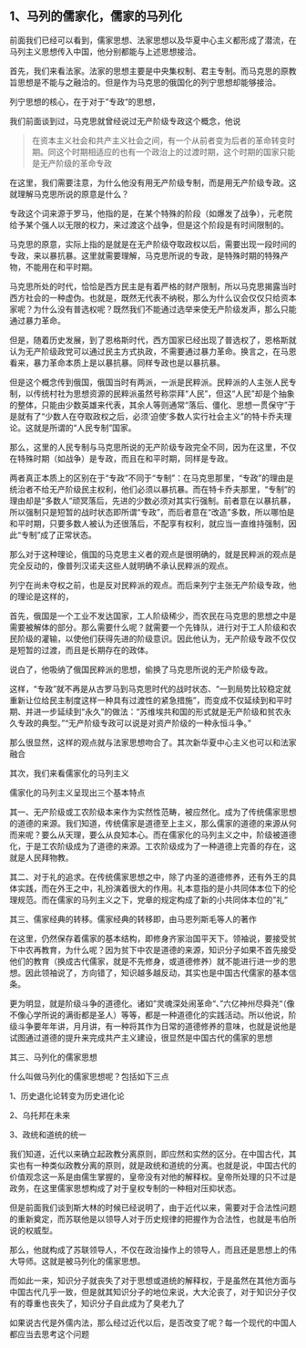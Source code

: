 <h2>1、马列的儒家化，儒家的马列化</h2><p>前面我们已经可以看到，儒家思想、法家思想以及华夏中心主义都形成了潜流，在马列主义思想传入中国，他分别都能与上述思想接洽。</p><p>首先，我们来看法家。法家的思想主要是中央集权制、君主专制。而马克思的原教旨思想是不能与之融洽的。但是作为马克思的俄国化的列宁思想却能够接洽。</p><p>列宁思想的核心，在于对于”专政“的思想，</p><p>我们前面谈到过，马克思就曾经说过无产阶级专政这个概念，他说</p><blockquote>在资本主义社会和共产主义社会之间，有一个从前者变为后者的革命转变时期。同这个时期相适应的也有一个政治上的过渡时期，这个时期的国家只能是无产阶级的革命专政</blockquote><p>在这里，我们需要注意，为什么他没有用无产阶级专制，而是用无产阶级专政。这就理解马克思所说的原意是什么？</p><p>专政这个词来源于罗马，他指的是，在某个特殊的阶段（如爆发了战争），元老院给予某个强人以无限的权力，来过渡这个战争，但是这个阶段是有时间限制的。</p><p>马克思的原意，实际上指的是就是在无产阶级夺取政权以后，需要出现一段时间的专政，来以暴抗暴。这里就需要理解，马克思所说的专政，是特殊时期的特殊产物，不能用在和平时期。</p><p>马克思所处的时代，恰恰是西方民主是有着严格的财产限制，所以马克思揭露当时西方社会的一种虚伪。也就是，既然无代表不纳税，那么为什么议会仅仅只给资本家呢？为什么没有普选权呢？既然我们不能通过选举来使无产阶级发声，那么只能通过暴力革命。</p><p>但是，随着历史发展，到了恩格斯时代，西方国家已经出现了普选权了，恩格斯就认为无产阶级政党可以通过民主方式执政，不需要通过暴力革命。换言之，在马恩看来，暴力革命本质上是以暴抗暴。同样专政也是以暴抗暴。</p><p>但是这个概念传到俄国，俄国当时有两派，一派是民粹派。民粹派的人主张人民专制，以传统村社为思想资源的民粹派虽然号称崇拜“人民”，但这“人民”却是个抽象的整体，只能由少数英雄来代表，其余人等则通常“落后、僵化、思想一贯保守”于是就有了“少数人在夺取政权之后，必须‘迫使’多数人实行社会主义”的特卡乔夫理论。这就是所谓的“人民专制”国家。</p><p>那么，这里的人民专制与马克思所说的无产阶级专政完全不同，因为在这里，不仅在特殊时期（如战争）是专政，而且在和平时期，同样是专政。</p><p>两者真正本质上的区别在于“专政”不同于“专制”：在马克思那里，“专政”的理由是统治者不给无产阶级民主权利，他们必须以暴抗暴。而在特卡乔夫那里，“专制”的理由却是“多数人”顽冥落后，先进的少数必须对其实行强制。前者意在以暴抗暴，所以强制只是短暂的战时状态即所谓“专政”，而后者意在“改造”多数，所以哪怕是和平时期，只要多数人被认为还很落后，不配享有权利，就应当一直维持强制，因此“专制”成了正常状态。</p><p>那么对于这种理论，俄国的马克思主义者的观点是很明确的，就是民粹派的观点是完全反动的，像普列汉诺夫这些人就明确不承认民粹派的观点。</p><p>列宁在尚未夺权之前，也是反对民粹派的观点。而后来列宁主张无产阶级专政，他的理论是这样的，</p><p>首先，俄国是一个工业不发达国家，工人阶级稀少，而农民在马克思的思想之中是需要被解体的部分。那么需要什么呢？就需要一个先锋队，进行对于工人阶级和农民阶级的灌输，以使他们获得先进的阶级意识。因此他认为，无产阶级专政不仅仅是短暂的过渡，而且是长期存在的政体。</p><p>说白了，他吸纳了俄国民粹派的思想，偷换了马克思所说的无产阶级专政。　　</p><p>这样，“专政”就不再是从古罗马到马克思时代的战时状态、“一到局势比较稳定就重新让位给民主制度这样一种具有过渡性的紧急措施”，而变成不仅延续到和平时期、并进一步延续到“永久”的做法：“苏维埃共和国的形式就是无产阶级和贫农永久专政的典型。”“无产阶级专政可以说是对资产阶级的一种永恒斗争。”</p><p>那么很显然，这样的观点就与法家思想吻合了。其次新华夏中心主义也可以和法家融合</p><p>其次，我们来看儒家化的马列主义</p><p>儒家化的马列主义呈现出三个基本特点</p><p>其一、无产阶级或工农阶级本来作为实然性范畴，被应然化。成为了传统儒家思想的道德的来源。我们知道，传统儒家是道德至上主义，那么儒家的道德的来源从何而来呢？要么从天理，要么从良知本心。而在儒家化的马列主义之中，阶级被道德化，于是工农阶级成为了道德的来源。工农阶级成为了一种道德上完善的存在，这就是人民拜物教。</p><p>其二、对于礼的追求。在传统儒家思想之中，除了内圣的道德修养，还有外王的具体实践，而在外王之中，礼扮演着很大的作用。礼本意指的是小共同体本位下的伦理规范。而在儒家的马列主义之下，党章的规定构成了新的小共同体本位的”礼“</p><p>其三、儒家经典的转移。儒家经典的转移即，由马恩列斯毛等人的著作</p><p>在这里，仍然保存着儒家的基本结构，即修身齐家治国平天下。领袖说，要接受贫下中农再教育，为什么呢？因为贫下中农是道德的来源，知识分子如果不首先接受他们的教育（换成古代儒家，就是不先修身，或道德修养）就不能进行进一步的思想。因此领袖说了，方向错了，知识越多越反动，其实也是中国古代儒家的基本信条。</p><p>更为明显，就是阶级斗争的道德化。诸如”灵魂深处闹革命“、”六亿神州尽舜尧“（像不像心学所说的满街都是圣人）等等，都是一种道德化的实践活动。所以他说，阶级斗争要年年讲，月月讲，有一种将其作为日常的道德修养的意味，也就是说他是试图通过道德的提升来完成共产主义建设，很显然是中国古代的儒家的思想</p><p>其三、马列化的儒家思想</p><p>什么叫做马列化的儒家思想呢？包括如下三点</p><p>1、历史退化论转变为历史进化论</p><p>2、乌托邦在未来</p><p>3、政统和道统的统一</p><p>我们知道，近代以来确立起政教分离原则，即应然和实然的区分。在中国古代，其实也有一种类似政教分离的原则，就是政统和道统的分离。也就是说，中国古代的价值观念这一系是由儒生掌握的，皇帝没有对他的解释权。皇帝所处理的只不过是政务，在这里儒家思想构成了对于皇权专制的一种相对压抑状态。</p><p>但是前面我们谈到斯大林的时候已经说明了，由于近代以来，需要对于合法性问题的重新奠定，而苏联他是以领导人对于历史规律的把握作为合法性，也就是韦伯所说的权威型。</p><p>那么，他就构成了苏联领导人，不仅在政治操作上的领导人，而且还是思想上的伟大导师。这就是被马列化的儒家思想。</p><p>而如此一来，知识分子就丧失了对于思想或道统的解释权，于是虽然在其他方面与中国古代几乎一致，但是就其知识分子的地位来说，大大沦丧了，对于知识分子仅有的尊重也丧失了，知识分子自此成为了臭老九了</p><p>如果说古代是外儒内法，那么经过近代以后，是否改变了呢？每一个现代的中国人都应当去思考这个问题</p>